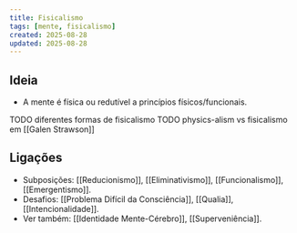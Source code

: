 ```yaml
---
title: Fisicalismo
tags: [mente, fisicalismo]
created: 2025-08-28
updated: 2025-08-28
---
```


## Ideia
- A mente é física ou redutível a princípios físicos/funcionais.

TODO diferentes formas de fisicalismo
TODO physics-alism vs fisicalismo em [[Galen Strawson]]

## Ligações
- Subposições: [[Reducionismo]], [[Eliminativismo]], [[Funcionalismo]], [[Emergentismo]].
- Desafios: [[Problema Difícil da Consciência]], [[Qualia]], [[Intencionalidade]].
- Ver também: [[Identidade Mente-Cérebro]], [[Superveniência]].

